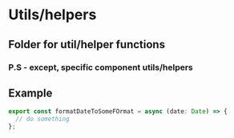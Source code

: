 # Utils/helpers

## Folder for util/helper functions

### P.S - except, specific component utils/helpers

## Example

```ts
export const formatDateToSomeFOrmat = async (date: Date) => {
  // do something
};
```
